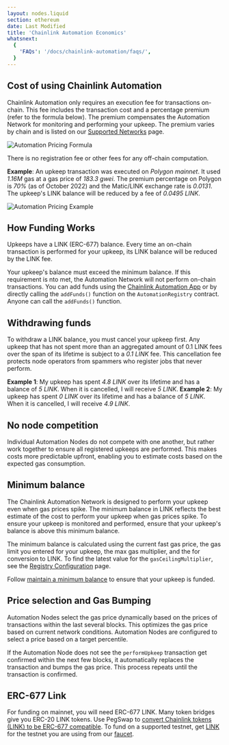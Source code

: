 ```yaml
---
layout: nodes.liquid
section: ethereum
date: Last Modified
title: 'Chainlink Automation Economics'
whatsnext:
  {
    'FAQs': '/docs/chainlink-automation/faqs/',
  }
---
```


## Cost of using Chainlink Automation

Chainlink Automation only requires an execution fee for transactions on-chain. This fee includes the transaction cost and a percentage premium (refer to the formula below). The premium compensates the Automation Network for monitoring and performing your upkeep. The premium varies by chain and is listed on our [Supported Networks](../supported-networks/) page.

![Automation Pricing Formula](/images/contract-devs/automation/automation-pricing.png)

There is no registration fee or other fees for any off-chain computation.

**Example**: An upkeep transaction was executed on *Polygon mainnet*. It used *1.16M* gas at a gas price of *183.3 gwei*. The premium percentage on Polygon is *70%* (as of October 2022) and the Matic/LINK exchange rate is *0.0131*. The upkeep's LINK balance will be reduced by a fee of *0.0495 LINK*.

![Automation Pricing Example](/images/contract-devs/automation/automation-pricing-example.png)

## How Funding Works

Upkeeps have a LINK (ERC-677) balance. Every time an on-chain transaction is performed for your upkeep, its LINK balance will be reduced by the LINK fee. 

Your upkeep's balance must exceed the minimum balance. If this requirement is nto met, the Automation Network will not perform on-chain transactions. You can add funds using the [Chainlink Automation App](https://automation.chain.link/) or by directly calling the `addFunds()` function on the `AutomationRegistry` contract. Anyone can call the `addFunds()` function.

## Withdrawing funds

To withdraw a LINK balance, you must cancel your upkeep first. Any upkeep that has not spent more than an aggregated amount of 0.1 LINK fees over the span of its lifetime is subject to a *0.1 LINK* fee. This cancellation fee protects node operators from spammers who register jobs that never perform.

**Example 1**: My upkeep has spent *4.8 LINK* over its lifetime and has a balance of *5 LINK*. When it is cancelled, I will receive *5 LINK*.
**Example 2**: My upkeep has spent *0 LINK* over its lifetime and has a balance of *5 LINK*. When it is cancelled, I will receive *4.9 LINK*.


## No node competition

Individual Automation Nodes do not compete with one another, but rather work together to ensure all registered upkeeps are performed. This makes costs more predictable upfront, enabling you to estimate costs based on the expected gas consumption.

## Minimum balance

The Chainlink Automation Network is designed to perform your upkeep even when gas prices spike. The minimum balance in LINK reflects the best estimate of the cost to perform your upkeep when gas prices spike. To ensure your upkeep is monitored and performed, ensure that your upkeep's balance is above this minimum balance.

The minimum balance is calculated using the current fast gas price, the gas limit you entered for your upkeep, the max gas multiplier, and the for conversion to LINK. To find the latest value for the `gasCeilingMultiplier`, see the [Registry Configuration](../supported-networks/#configurations) page.

Follow [maintain a minimum balance](../manage-upkeeps/#maintain-a-minimum-balance) to ensure that your upkeep is funded.

## Price selection and Gas Bumping

Automation Nodes select the gas price dynamically based on the prices of transactions within the last several blocks. This optimizes the gas price based on current network conditions. Automation Nodes are configured to select a price based on a target percentile.

If the Automation Node does not see the `performUpkeep` transaction get confirmed within the next few blocks, it automatically replaces the transaction and bumps the gas price. This process repeats until the transaction is confirmed.

## ERC-677 Link

For funding on mainnet, you will need ERC-677 LINK. Many token bridges give you ERC-20 LINK tokens. Use PegSwap to [convert Chainlink tokens (LINK) to be ERC-677 compatible](https://pegswap.chain.link/). To fund on a supported testnet, get [LINK](../../link-token-contracts/) for the testnet you are using from our [faucet](https://faucets.chain.link/).
